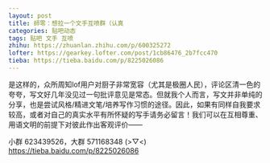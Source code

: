 ```yaml
---
layout: post
title: 師零：想拉一个文手互喷群（认真
categories: 贴吧动态
tags: 贴吧 文手 互喷
zhihu: https://zhuanlan.zhihu.com/p/600325272
lofter: https://gearkey.lofter.com/post/1cb86476_2b7fcc470
tieba: https://tieba.baidu.com/p/8225026086
---
```


是这样的，众所周知lof用户对厨子非常宽容（尤其是极圈人民），评论区清一色的夸夸，写文好几年没见过一句批评意见是常态。但就我个人而言，写文并非单纯的分享，也是尝试风格/精进文笔/培养写作习惯的途径。因此，如果有同样自我要求较高，或者对自己的真实水平有所怀疑的写手请务必留言！我们可以在互相尊重、用语文明的前提下对彼此作出客观评价——

小群 623439526，大群 571168348 (>▽<)  
<https://tieba.baidu.com/p/8225026086>